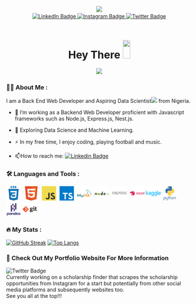 <div id="header" align="center">
  <img src="https://media.giphy.com/media/qgQUggAC3Pfv687qPC/giphy.gif" width="100"/>

  <div id="badges">
  <a href="https://www.linkedin.com/in/anthony-okeh-292455236?lipi=urn%3Ali%3Apage%3Ad_flagship3_profile_view_base_contact_details%3B%2FCadNM3vQ6umYIZoTQUKXQ%3D%3D">
  <img src="https://img.shields.io/badge/LinkedIn-darkblue?style=for-the-badge&logo=linkedin&logoColor=white" alt="LinkedIn Badge"/>
  </a>
  <a href="https://www.instagram.com/okeh.a/">
  <img src="https://img.shields.io/badge/Instagram-purple?style=for-the-badge&logo=instagram&logoColor=white" alt="Instagram Badge"/>
  </a>
   
  <a href="https://twitter.com/WeDieHereLasLas">
  <img src="https://img.shields.io/badge/Twitter-blue?style=for-the-badge&logo=twitter&logoColor=white" alt="Twitter Badge"/>
  </a>
</div>
<img src="https://komarev.com/ghpvc/?username=Okeha&style=flat-square&color=blue" alt=""/>
<h1>
  Hey There
  <img src="https://media.giphy.com/media/hvRJCLFzcasrR4ia7z/giphy.gif" width="20px" height="50px"/>
</h1>
  <div align="center">
 <img src="https://media.giphy.com/media/mYhd1NHQkHmZLiqN7M/giphy-downsized.gif"/>
</div>

</div>

### :man_technologist: About Me :
I am a Back End Web Developer and Aspiring Data Scientist<img src="https://media.giphy.com/media/WUlplcMpOCEmTGBtBW/giphy.gif" width="30"> from Nigeria.
- :telescope: I’m working as a Backend Web Developer proficient with Javascript frameworks such as Node.js, Express.js, Nest.js.

- :seedling: Exploring Data Science and Machine Learning.

- :zap: In my free time, I enjoy coding, playing football and music.

- :mailbox:How to reach me: [![Linkedin Badge](https://img.shields.io/badge/-Anthony-blue?style=flat&logo=Linkedin&logoColor=white)](https://www.linkedin.com/in/anthony-okeh-292455236?lipi=urn%3Ali%3Apage%3Ad_flagship3_profile_view_base_contact_details%3B%2FCadNM3vQ6umYIZoTQUKXQ%3D%3D)


### :hammer_and_wrench: Languages and Tools :
<div>
<img src="https://github.com/devicons/devicon/blob/master/icons/css3/css3-plain-wordmark.svg"  title="CSS3" alt="CSS" width="40" height="40"/>&nbsp;
  <img src="https://github.com/devicons/devicon/blob/master/icons/html5/html5-original.svg" title="HTML5" alt="HTML" width="40" height="40"/>&nbsp;
   <img src="https://github.com/devicons/devicon/blob/master/icons/javascript/javascript-original.svg" title="JavaScript" alt="JavaScript" width="40" height="40"/>&nbsp;
   <img src="https://github.com/devicons/devicon/blob/master/icons/typescript/typescript-original.svg" title="TypeScript" alt="TypeScript" width="40" height="40"/>&nbsp;
   <img src="https://github.com/devicons/devicon/blob/master/icons/mysql/mysql-original-wordmark.svg" title="MySQL"  alt="MySQL" width="40" height="40"/>&nbsp;
  <img src="https://github.com/devicons/devicon/blob/master/icons/nodejs/nodejs-original-wordmark.svg" title="NodeJS" alt="NodeJS" width="40" height="40"/>&nbsp;
   <img src="https://github.com/devicons/devicon/blob/master/icons/express/express-original-wordmark.svg" style="background-color:white;" title="ExpressJS" alt="ExpressJS" width="40" height="40"/>&nbsp;
    <img src="https://github.com/devicons/devicon/blob/master/icons/nestjs/nestjs-plain-wordmark.svg" title="NestJS" **alt="NestJS" width="40" height="40"/>
  <img src="https://github.com/devicons/devicon/blob/master/icons/kaggle/kaggle-original-wordmark.svg" title="Kaggle" **alt="Kaggle" width="40" height="40"/>
  <img src="https://github.com/devicons/devicon/blob/master/icons/python/python-original-wordmark.svg" title="Python" **alt="Python" width="40" height="40"/>
  <img src="https://github.com/devicons/devicon/blob/master/icons/pandas/pandas-original-wordmark.svg" title="Pandas" **alt="Pandas" width="40" height="40"/>
<img src="https://github.com/devicons/devicon/blob/master/icons/git/git-original-wordmark.svg" title="Git" **alt="Git" width="40" height="40"/>
</div>

### :fire: My Stats :
[![GitHub Streak](http://github-readme-streak-stats.herokuapp.com?user=Okeha&theme=dark&background=000000)](https://git.io/streak-stats)
[![Top Langs](https://github-readme-stats.vercel.app/api/top-langs/?username=Okeha&layout=compact&theme=vision-friendly-dark)](https://github.com/anuraghazra/github-readme-stats)


### :eyes: Check Out My Portfolio Website For More Information
<a href="https://okeh-anthony-portfolio.netlify.app/" style="text-decoration:none;">
<div>
  <img src="https://img.shields.io/badge/Portfolio-darkgray?style=for-the-badge" alt="Twitter Badge"/>
</div>
</a>
<div>
Currently working on a scholarship finder that scrapes the scholarship opportunities from Instagram for a start but potentially from other social media platforms and subsequently websites too.
</div>
<div>See you all at the top!!!</div>
